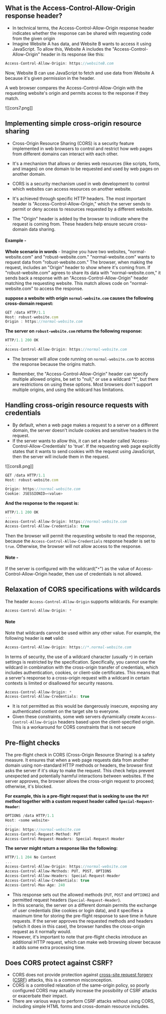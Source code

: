 ## What is the Access-Control-Allow-Origin response header?

   - In technical terms, the Access-Control-Allow-Origin response header indicates whether the response can be shared with requesting code from the given origin
   - Imagine Website A has data, and Website B wants to access it using JavaScript. To allow this, Website A includes the "Access-Control-Allow-Origin" header in its response like this:
```js
Access-Control-Allow-Origin: https://websiteB.com
```
Now, Website B can use JavaScript to fetch and use data from Website A because it's given permission in the header.

A web browser compares the Access-Control-Allow-Origin with the requesting website's origin and permits access to the response if they match.

![[cors7.png]]

## Implementing simple cross-origin resource sharing

   - Cross-Origin Resource Sharing (CORS) is a security feature implemented in web browsers to control and restrict how web pages from different domains can interact with each other.
   - It's a mechanism that allows or denies web resources (like scripts, fonts, and images) on one domain to be requested and used by web pages on another domain.

   - CORS is a security mechanism used in web development to control which websites can access resources on another website.
   - It's achieved through specific HTTP headers. The most important header is "Access-Control-Allow-Origin," which the server sends to permit or deny access to resources requested by a different website.
   - The "Origin" header is added by the browser to indicate where the request is coming from. These headers help ensure secure cross-domain data sharing.

#### Example - 

**Whole scenario in words** - 
Imagine you have two websites, "normal-website.com" and "robust-website.com." "normal-website.com" wants to request data from "robust-website.com." The browser, when making the request, includes an "Origin" header to show where it's coming from. If "robust-website.com" agrees to share its data with "normal-website.com," it sends back a response with an "Access-Control-Allow-Origin" header matching the requesting website. This match allows code on "normal-website.com" to access the response.

**suppose a website with origin `normal-website.com` causes the following cross-domain request:**
```js
GET /data HTTP/1.1 
Host: robust-website.com 
Origin : https://normal-website.com
```

**The server on `robust-website.com` returns the following response:**
```js
HTTP/1.1 200 OK 
... 
Access-Control-Allow-Origin: https://normal-website.com
```

- The browser will allow code running on `normal-website.com` to access the response because the origins match.

- Remember, the "Access-Control-Allow-Origin" header can specify multiple allowed origins, be set to "null," or use a wildcard "*", but there are restrictions on using these options. Most browsers don't support multiple origins, and using the wildcard has limitations.

## Handling cross-origin resource requests with credentials

   - By default, when a web page makes a request to a server on a different domain, the server doesn't include cookies and sensitive headers in the request.
   - If the server wants to allow this, it can set a header called 'Access-Control-Allow-Credentials' to 'true'. If the requesting web page explicitly states that it wants to send cookies with the request using JavaScript, then the server will include them in the request.

![[cors8.png]]


```js
GET /data HTTP/1.1 
Host: robust-website.com 
... 
Origin: https://normal-website.com 
Cookie: JSESSIONID=<value>
```

**And the response to the request is:**
```js
HTTP/1.1 200 OK 
... 
Access-Control-Allow-Origin: https://normal-website.com 
Access-Control-Allow-Credentials: true
```
Then the browser will permit the requesting website to read the response, because the `Access-Control-Allow-Credentials` response header is set to `true`. Otherwise, the browser will not allow access to the response.

#### Note - 
   If the server is configured with the wildcard("`*`") as the value of Access-Control-Allow-Origin header, then use of credentials is not allowed.
## Relaxation of CORS specifications with wildcards

   The header `Access-Control-Allow-Origin` supports wildcards. For example:
```js
Access-Control-Allow-Origin: *
```

#### Note
   Note that wildcards cannot be used within any other value. For example, the following header is **not** valid:
```js
Access-Control-Allow-Origin: https://*.normal-website.com
```


In terms of security, the use of a wildcard character (usually `*`) in certain settings is restricted by the specification. Specifically, you cannot use the wildcard in combination with the cross-origin transfer of credentials, which includes authentication, cookies, or client-side certificates. This means that a server's response to a cross-origin request with a wildcard in certain contexts is limited or disallowed for security reasons.
```js
Access-Control-Allow-Origin: * 
Access-Control-Allow-Credentials: true
```
   - It is not permitted as this would be dangerously insecure, exposing any authenticated content on the target site to everyone.
   - Given these constraints, some web servers dynamically create `Access-Control-Allow-Origin` headers based upon the client-specified origin. This is a workaround for CORS constraints that is not secure

## Pre-flight checks

   The pre-flight check in CORS (Cross-Origin Resource Sharing) is a safety measure. It ensures that when a web page requests data from another domain using non-standard HTTP methods or headers, the browser first asks the server if it's okay to make the request. This check helps prevent unexpected and potentially harmful interactions between websites. If the server approves, the browser allows the cross-origin request to proceed; otherwise, it's blocked.

**For example, this is a pre-flight request that is seeking to use the `PUT` method together with a custom request header called `Special-Request-Header`:**
```js
OPTIONS /data HTTP/1.1 
Host: <some website> 
... 
Origin: https://normal-website.com 
Access-Control-Request-Method: PUT 
Access-Control-Request-Headers: Special-Request-Header
```

**The server might return a response like the following:**
```js
HTTP/1.1 204 No Content 
... 
Access-Control-Allow-Origin: https://normal-website.com 
Access-Control-Allow-Methods: PUT, POST, OPTIONS 
Access-Control-Allow-Headers: Special-Request-Header 
Access-Control-Allow-Credentials: true 
Access-Control-Max-Age: 240
```
   - This response sets out the allowed methods (`PUT`, `POST` and `OPTIONS`) and permitted request headers (`Special-Request-Header`).
   - In this scenario, the server on a different domain permits the exchange of user credentials (like cookies or login data), and it specifies a maximum time for storing the pre-flight response to save time in future requests. If the server approves the requested methods and headers (which it does in this case), the browser handles the cross-origin request as it normally would. 
   - However, it's important to note that pre-flight checks introduce an additional HTTP request, which can make web browsing slower because it adds some extra processing time.

## Does CORS protect against CSRF?

   - CORS does not provide protection against [cross-site request forgery](https://portswigger.net/web-security/csrf) ([CSRF](https://portswigger.net/web-security/csrf)) attacks, this is a common misconception.
   - CORS is a controlled relaxation of the same-origin policy, so poorly configured CORS may actually increase the possibility of CSRF attacks or exacerbate their impact.
   - There are various ways to perform CSRF attacks without using CORS, including simple HTML forms and cross-domain resource includes.

